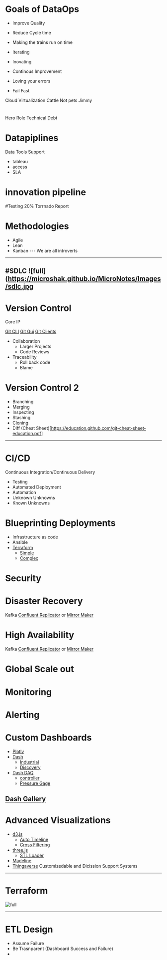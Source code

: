 
# Goals of DataOps
* Improve Quality
* Reduce Cycle time
* Making the trains run on time
* Iterating 
* Inovating


* Continous Improvement
* Loving your errors
* Fail Fast


Cloud Virtualization
Cattle Not pets
Jimmy

#
Hero Role
Technical Debt

# Datapiplines

Data Tools Support
 * tableau
 * access
 * SLA

# innovation pipeline

#Testing
20%
Torrnado Report

# Methodologies
* Agile
* Lean
* Kanban
--- We are all introverts
---

#SDLC
![full](https://microshak.github.io/MicroNotes/Images/sdlc.jpg
---

# Version Control
Core IP

[Git CLI](https://git-scm.com/downloads) [Git Gui](https://git-scm.com/downloads) [Git Clients](https://git-scm.com/download/gui/windows)
* Collaboration
  * Larger Projects
  * Code Reviews
* Traceability
  * Roll back code
  * Blame

# Version Control 2
* Branching 
* Merging
* Inspecting
* Stashing
* Cloning
* Diff
(Cheat Sheet)[https://education.github.com/git-cheat-sheet-education.pdf]
---

# CI/CD
Continuous Integration/Continuous Delivery
* Testing
* Automated Deployment
* Automation
* Unknown Unknowns
* Known Unknowns

# Blueprinting Deployments
* Infrastructure as code
* Ansible
* [Terraform](https://www.terraform.io/)
  * [Simple](https://github.com/Microshak/terraform-azure-iot-reference-design-simple)
  * [Complex](https://github.com/Microshak/Terraform-IoTHub-RA)


# Security
[]()

# Disaster Recovery
Kafka [Confluent Replicator](https://www.confluent.io/confluent-replicator/) or [Mirror Maker](https://cwiki.apache.org/confluence/pages/viewpage.action?pageId=27846330)

# High Availability
Kafka [Confluent Replicator](https://www.confluent.io/confluent-replicator/) or [Mirror Maker](https://cwiki.apache.org/confluence/pages/viewpage.action?pageId=27846330)

# Global Scale out


# Monitoring


# Alerting




# Custom Dashboards
* [Plotly](https://plot.ly/#/)
* [Dash](https://dash.plot.ly/) 
  * [Industrial](https://dash-gallery.plotly.host/dash-oil-and-gas/)
  * [Discovery](https://dash-gallery.plotly.host/dash-object-detection/)
* [Dash DAQ](https://www.dashdaq.io/python-data-acquisition)
  * [controller](https://dash-gallery.plotly.host/dash-daq-omega-pid/)
  * [Pressure Gage](https://dash-gallery.plotly.host/dash-daq-pressure-gauge-pv/)

[Dash Gallery](https://dash.plot.ly/gallery)
----
# Advanced Visualizations
* [d3.js](https://github.com/d3/d3/wiki/Gallery)
  *  [Auto Timeline](https://bost.ocks.org/mike/nations/)
  *  [Cross Filtering](http://square.github.io/crossfilter/)
*  [three.js](https://threejs.org/)
   *  [STL Loader](https://threejs.org/examples/#webgl_loader_stl)
* [Madeline](https://github.com/JinJunho/Madeleine.js/)
* [Thingaverse](https://www.thingiverse.com/)
Customizedable and Dicission Support Systems


----

# Terraform



![full](https://microshak.github.io/MicroNotes/Images/BigData/Lifecycle.gif)


---
# ETL Design
* Assume Failure
* Be Trasnparent (Dashboard Success and Failure)
* 
